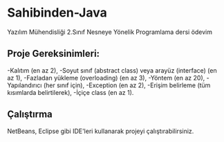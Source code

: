# Sahibinden-Java
Yazılım Mühendisliği 2.Sınıf Nesneye Yönelik Programlama dersi ödevim

## Proje Gereksinimleri:
-Kalıtım (en az 2),
-Soyut sınıf (abstract class) veya arayüz (interface) (en az 1),
-Fazladan yükleme (overloading) (en az 3),
-Yöntem (en az 20),
-Yapılandırıcı (her sınıf için), 
-Exception (en az 2),
-Erişim belirleme (tüm kısımlarda belirtilerek),
-İçiçe class (en az 1).

## Çalıştırma
NetBeans, Eclipse gibi IDE'leri kullanarak projeyi çalıştırabilirsiniz.
